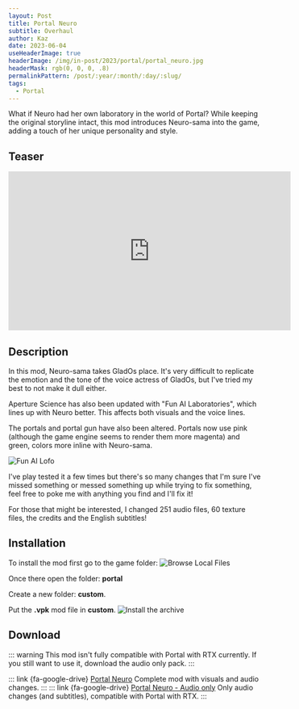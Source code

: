 ```yaml
---
layout: Post
title: Portal Neuro
subtitle: Overhaul
author: Kaz
date: 2023-06-04
useHeaderImage: true
headerImage: /img/in-post/2023/portal/portal_neuro.jpg
headerMask: rgb(0, 0, 0, .8)
permalinkPattern: /post/:year/:month/:day/:slug/
tags:
  - Portal
---
```


What if Neuro had her own laboratory in the world of Portal? While keeping the original storyline intact, this mod introduces Neuro-sama into the game, adding a touch of her unique personality and style.

<!-- more -->

## Teaser

<center>
<iframe width="560" height="315" src="https://www.youtube.com/embed/k4oHHg6guzo" title="YouTube video player" frameborder="0" allow="accelerometer; autoplay; clipboard-write; encrypted-media; gyroscope; picture-in-picture; web-share" allowfullscreen></iframe>
</center>

## Description

In this mod, Neuro-sama takes GladOs place. It's very difficult to replicate the emotion and the tone of the voice actress of GladOs, but I've tried my best to not make it dull either.

Aperture Science has also been updated with "Fun AI Laboratories", which lines up with Neuro better. This affects both visuals and the voice lines.

The portals and portal gun have also been altered. Portals now use pink (although the game engine seems to render them more magenta) and green, colors more inline with Neuro-sama.

![Fun AI Lofo](/img/in-post/2023/portal/funai.png "Fun AI Logo")

I've play tested it a few times but there's so many changes that I'm sure I've missed something or messed something up while trying to fix something, feel free to poke me with anything you find and I'll fix it!

For those that might be interested, I changed 251 audio files, 60 texture files, the credits and the English subtitles!

## Installation
To install the mod first go to the game folder:
![Browse Local Files](/img/in-post/2023/portal/steam_local.png "Browse local files on Steam")

Once there open the folder: **portal**

Create a new folder: **custom**.

Put the **.vpk** mod file in **custom**.
![Install the archive](/img/in-post/2023/portal/install_archive.png "Install the game archive")

## Download

::: warning
This mod isn't fully compatible with Portal with RTX currently.
If you still want to use it, download the audio only pack.
:::

::: link {fa-google-drive} [Portal Neuro](https://drive.google.com/file/d/1SRLHH22gQI_lBUbm-kMGf376Xiq8eIHP/view?usp=share_link)
Complete mod with visuals and audio changes.
:::
::: link {fa-google-drive} [Portal Neuro - Audio only](https://drive.google.com/file/d/1o29dc65w3IdsDvWLhpM2HPP5ELvRS_I2/view?usp=share_link)
Only audio changes (and subtitles), compatible with Portal with RTX.
:::
